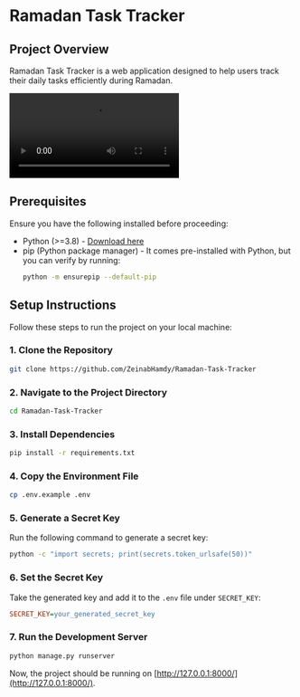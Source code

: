 
# Ramadan Task Tracker

## Project Overview
Ramadan Task Tracker is a web application designed to help users track their daily tasks efficiently during Ramadan.

![Demo](Demo.mp4)
## Prerequisites
Ensure you have the following installed before proceeding:
- Python (>=3.8) - [Download here](https://www.python.org/downloads/)
- pip (Python package manager) - It comes pre-installed with Python, but you can verify by running:
  ```bash
  python -m ensurepip --default-pip
  ```


## Setup Instructions

Follow these steps to run the project on your local machine:

### 1. Clone the Repository
```bash
git clone https://github.com/ZeinabHamdy/Ramadan-Task-Tracker
```

### 2. Navigate to the Project Directory
```bash
cd Ramadan-Task-Tracker
```


### 3. Install Dependencies
```bash
pip install -r requirements.txt
```

### 4. Copy the Environment File
```bash
cp .env.example .env
```

### 5. Generate a Secret Key
Run the following command to generate a secret key:
```bash
python -c "import secrets; print(secrets.token_urlsafe(50))"
```

### 6. Set the Secret Key
Take the generated key and add it to the `.env` file under `SECRET_KEY`:
```ini
SECRET_KEY=your_generated_secret_key
```


### 7. Run the Development Server
```bash
python manage.py runserver
```

Now, the project should be running on [http://127.0.0.1:8000/](http://127.0.0.1:8000/).




